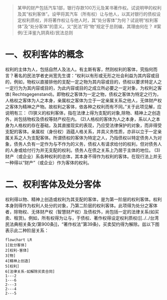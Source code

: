 >某甲的财产包括汽车1部，银行存款100万元及某书著作权。试说明甲的权利及其“权利客体”。设甲将其汽车（所有权）让与他人，以其对银行的债权设定权利质权，并将著作权让与他人时，其“处分客体”为何？试说明“权利客体”及“处分客体”的意义。又“民法”将“物”规定于总则编，其理由何在？ #案例/王泽鉴九阴真经/民法总则 

# 一、权利客体的概念

权利的主体为人，包括自然人及法人。有主斯有客，然则权利的客体，究指何而言？著名的民法学者史尚宽先生谓：“权利以有形或无形之社会利益为其内容或目的，例如，物权以直接排他的支配一定之物为其内容或目的，债权以要求特定人之一定行为为其内容或目的，为此内容或目的之成立所必要之一定对象，为权利之客体( Rechtsgegenstand)。即物权之客体为一定之物，债权之客体为特定之行为，人格权之客体为人之本身，亲属权之客体为立于一定亲属关系之他人，无体财产权之客体为精神之产物。故权利之客体，依各种之权利而有不同。”关于此项见解，应说明有三：
(1)狭义的权利客体，指在法律上得为支配的对象,除物、精神上之创造外，尚包括物权及债权等财产权在内。
(2)人格权的客体为人之本身，系以人之本身为人格权的存在基础，及其直接现实的表现，乃应受法律保护的对象，而非得受支配的客体。亲属权（身份权）涵蕴人格关系，并具义务性质，亦非以立于一定亲属关系之人为支配客体。所谓债权的客体为特定之人，乃指债权以特定债务人为对象，债务人负有一定作为与不作为的义务，债权人有请求给付的权利，但对债务人的人身或给付行为并无支配的权利。债务人在债之关系上乃居于主体的地位。
(3)财产（或企业）系各种权利的总体，其本身不得作为权利的客体。在现行法上并无一种得以“财产”（或企业）作为客体的权利。

# 二、权利客体及处分客体

权利得以物、精神上创造或权利为其支配的客体，是为第一阶层的权利客体。权利本身则得作为权利人处分的对象，乃第二阶层的权利客体。此项得为处分之客体者，除物权、无体财产权（智慧财产权）及债权外，尚包括一定的法律关系(如买卖、租赁)。例如，所有权得为让与，于债权、著作权得设定权利质权([[../../台湾民法典相关条文/第900条]]，“著作权法”第39条)，买卖契约得为解除。兹以下图表示此二种阶层关系：
```mermaid
flowchart LR
1[处分客体]
2[权利-客体]
3[物]
4[精神上创造]
5[权利]
6[法律关系-如解除买卖合同]
1---2
1---6
2---3
2---4
2---5
```